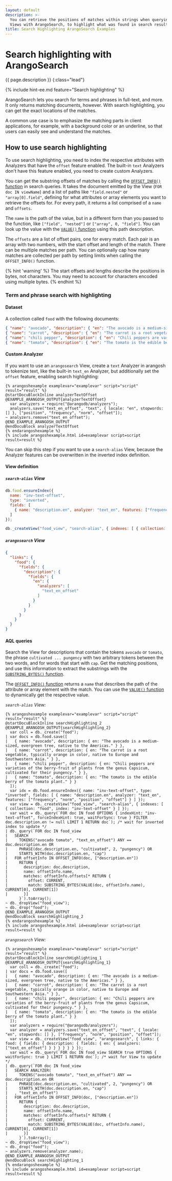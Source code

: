 ```yaml
---
layout: default
description: >-
  You can retrieve the positions of matches within strings when querying
  Views with ArangoSearch, to highlight what was found in search results
title: Search Highlighting ArangoSearch Examples
---
```

# Search highlighting with ArangoSearch

{{ page.description }}
{:class="lead"}

{% include hint-ee.md feature="Search highlighting" %}

ArangoSearch lets you search for terms and phrases in full-text, and more.
It only returns matching documents, however. With search highlighting, you can
get the exact locations of the matches.

A common use case is to emphasize the matching parts in client applications,
for example, with a background color or an underline, so that users can easily
see and understand the matches.

## How to use search highlighting

To use search highlighting, you need to index the respective attributes with
Analyzers that have the `offset` feature enabled. The built-in `text` Analyzers
don't have this feature enabled, you need to create custom Analyzers.

You can get the substring offsets of matches by calling the
[`OFFSET_INFO()` function](aql/functions-arangosearch.html#offset_info) in
search queries. It takes the document emitted by the View (`FOR doc IN viewName`)
and a list of paths like `"field.nested"` or `"array[0].field"`, defining for
what attributes or array elements you want to retrieve the offsets for. For
every path, it returns a list comprised of a `name` and `offsets`.

The `name` is the path of the value, but in a different form than you passed to
the function, like `["field", "nested"]` or `["array", 0, "field"]`. You can
look up the value with the [`VALUE()` function](aql/functions-document.html#value)
using this path description.

The `offsets` are a list of offset pairs, one for every match. Each pair is an
array with two numbers, with the start offset and length of the match. There can be
multiple matches per path. You can optionally cap how many matches are collected
per path by setting limits when calling the `OFFSET_INFO()` function.

{% hint 'warning' %}
The start offsets and lengths describe the positions in bytes, not characters.
You may need to account for characters encoded using multiple bytes.
{% endhint %}

### Term and phrase search with highlighting

#### Dataset

A collection called `food` with the following documents:

```json
{ "name": "avocado", "description": { "en": "The avocado is a medium-sized, evergreen tree, native to the Americas." } }
{ "name": "carrot", "description": { "en": "The carrot is a root vegetable, typically orange in color, native to Europe and Southwestern Asia." } }
{ "name": "chili pepper", "description": { "en": "Chili peppers are varieties of the berry-fruit of plants from the genus Capsicum, cultivated for their pungency." } }
{ "name": "tomato", "description": { "en": "The tomato is the edible berry of the tomato plant." } }
```

#### Custom Analyzer

If you want to use an `arangosearch` View,
create a `text` Analyzer in arangosh to tokenize text, like the built-in
`text_en` Analyzer, but additionally set the `offset` feature, enabling
search highlighting:

    {% arangoshexample examplevar="examplevar" script="script" result="result" %}
    @startDocuBlockInline analyzerTextOffset
    @EXAMPLE_ARANGOSH_OUTPUT{analyzerTextOffset}
      var analyzers = require("@arangodb/analyzers");
      analyzers.save("text_en_offset", "text", { locale: "en", stopwords: [] }, ["position", "frequency", "norm", "offset"]);
    ~ analyzers.remove("text_en_offset");
    @END_EXAMPLE_ARANGOSH_OUTPUT
    @endDocuBlock analyzerTextOffset
    {% endarangoshexample %}
    {% include arangoshexample.html id=examplevar script=script result=result %}

You can skip this step if you want to use a `search-alias` View, because the
Analyzer features can be overwritten in the inverted index definition.

#### View definition

##### `search-alias` View

```js
db.food.ensureIndex({
  name: "inv-text-offset",
  type: "inverted",
  fields: [
    { name: "description.en", analyzer: "text_en", features: ["frequency", "norm", "position", "offset"] }
  ]
});

db._createView("food_view", "search-alias", { indexes: [ { collection: "food", index: "inv-text-offset" } ] });
```

##### `arangosearch` View

```json
{
  "links": {
    "food": {
      "fields": {
        "description": {
          "fields": {
            "en": {
              "analyzers": [
                "text_en_offset"
              ]
            }
          }
        }
      }
    }
  }
}
```

#### AQL queries

Search the View for descriptions that contain the tokens `avocado` or `tomato`,
the phrase `cultivated ... pungency` with two arbitrary tokens between the two
words, and for words that start with `cap`. Get the matching positions, and use
this information to extract the substrings with the
[`SUBSTRING_BYTES()` function](aql/functions-string.html#substring_bytes).

The [`OFFSET_INFO()` function](aql/functions-arangosearch.html#offset_info)
returns a `name` that describes the path of the attribute or array element with
the match. You can use the [`VALUE()` function](aql/functions-document.html#value)
to dynamically get the respective value.

_`search-alias` View:_

    {% arangoshexample examplevar="examplevar" script="script" result="result" %}
    @startDocuBlockInline searchHighlighting_2
    @EXAMPLE_ARANGOSH_OUTPUT{searchHighlighting_2}
      var coll = db._create("food");
    | var docs = db.food.save([
    |   { name: "avocado", description: { en: "The avocado is a medium-sized, evergreen tree, native to the Americas." } },
    |   { name: "carrot", description: { en: "The carrot is a root vegetable, typically orange in color, native to Europe and Southwestern Asia." } },
    |   { name: "chili pepper", description: { en: "Chili peppers are varieties of the berry-fruit of plants from the genus Capsicum, cultivated for their pungency." } },
    |   { name: "tomato", description: { en: "The tomato is the edible berry of the tomato plant." } }
      ]);
      var idx = db.food.ensureIndex({ name: "inv-text-offset", type: "inverted", fields: [ { name: "description.en", analyzer: "text_en", features: ["frequency", "norm", "position", "offset"] } ] });
      var view = db._createView("food_view", "search-alias", { indexes: [ { collection: "food", index: "inv-text-offset" } ] });
      var wait = db._query(`FOR doc IN food OPTIONS { indexHint: "inv-text-offset", forceIndexHint: true, waitForSync: true } FILTER doc.description.en != null LIMIT 1 RETURN doc`); /* wait for inverted index to update */
    | db._query(`FOR doc IN food_view
    |   SEARCH
    |     TOKENS("avocado tomato", "text_en_offset") ANY == doc.description.en OR
    |     PHRASE(doc.description.en, "cultivated", 2, "pungency") OR
    |     STARTS_WITH(doc.description.en, "cap")
    |   FOR offsetInfo IN OFFSET_INFO(doc, ["description.en"])
    |     RETURN {
    |       description: doc.description,
    |       name: offsetInfo.name,
    |       matches: offsetInfo.offsets[* RETURN {
    |         offset: CURRENT,
    |         match: SUBSTRING_BYTES(VALUE(doc, offsetInfo.name), CURRENT[0], CURRENT[1])
    |       }]
          }`).toArray();
    ~ db._dropView("food_view");
    ~ db._drop("food");
    @END_EXAMPLE_ARANGOSH_OUTPUT
    @endDocuBlock searchHighlighting_2
    {% endarangoshexample %}
    {% include arangoshexample.html id=examplevar script=script result=result %}

_`arangosearch` View:_

    {% arangoshexample examplevar="examplevar" script="script" result="result" %}
    @startDocuBlockInline searchHighlighting_1
    @EXAMPLE_ARANGOSH_OUTPUT{searchHighlighting_1}
      var coll = db._create("food");
    | var docs = db.food.save([
    |   { name: "avocado", description: { en: "The avocado is a medium-sized, evergreen tree, native to the Americas." } },
    |   { name: "carrot", description: { en: "The carrot is a root vegetable, typically orange in color, native to Europe and Southwestern Asia." } },
    |   { name: "chili pepper", description: { en: "Chili peppers are varieties of the berry-fruit of plants from the genus Capsicum, cultivated for their pungency." } },
    |   { name: "tomato", description: { en: "The tomato is the edible berry of the tomato plant." } }
      ]);
      var analyzers = require("@arangodb/analyzers");
      var analyzer = analyzers.save("text_en_offset", "text", { locale: "en", stopwords: [] }, ["frequency", "norm", "position", "offset"]);
      var view = db._createView("food_view", "arangosearch", { links: { food: { fields: { description: { fields: { en: { analyzers: ["text_en_offset"] } } } } } } });
      var wait = db._query(`FOR doc IN food_view SEARCH true OPTIONS { waitForSync: true } LIMIT 1 RETURN doc`); /* wait for View to update */
    | db._query(`FOR doc IN food_view
    |   SEARCH ANALYZER(
    |     TOKENS("avocado tomato", "text_en_offset") ANY == doc.description.en OR
    |     PHRASE(doc.description.en, "cultivated", 2, "pungency") OR
    |     STARTS_WITH(doc.description.en, "cap")
    |   , "text_en_offset")
    |   FOR offsetInfo IN OFFSET_INFO(doc, ["description.en"])
    |     RETURN {
    |       description: doc.description,
    |       name: offsetInfo.name,
    |       matches: offsetInfo.offsets[* RETURN {
    |         offset: CURRENT,
    |         match: SUBSTRING_BYTES(VALUE(doc, offsetInfo.name), CURRENT[0], CURRENT[1])
    |       }]
          }`).toArray();
    ~ db._dropView("food_view");
    ~ db._drop("food");
    ~ analyzers.remove(analyzer.name);
    @END_EXAMPLE_ARANGOSH_OUTPUT
    @endDocuBlock searchHighlighting_1
    {% endarangoshexample %}
    {% include arangoshexample.html id=examplevar script=script result=result %}
